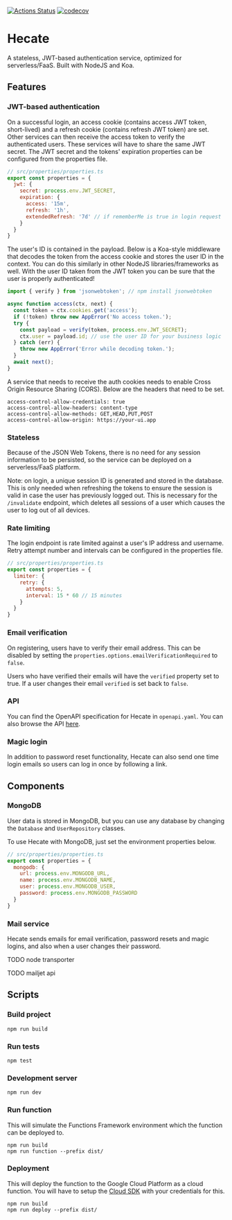 [![Actions Status](https://github.com/giall/hecate/workflows/hecate/badge.svg)](https://github.com/giall/hecate/actions)
[![codecov](https://codecov.io/gh/giall/hecate/branch/master/graph/badge.svg)](https://codecov.io/gh/giall/hecate)
# Hecate
A stateless, JWT-based authentication service, optimized for serverless/FaaS. Built with NodeJS and Koa. 

## Features
### JWT-based authentication
On a successful login, an access cookie (contains access JWT token, short-lived) and a refresh cookie (contains refresh JWT token) are set. Other services can then receive the access token to verify the authenticated users. These services will have to share the same JWT secret.
The JWT secret and the tokens' expiration properties can be configured from the properties file. 

```javascript
// src/properties/properties.ts
export const properties = {
  jwt: {
    secret: process.env.JWT_SECRET,
    expiration: {
      access: '15m',
      refresh: '1h',
      extendedRefresh: '7d' // if rememberMe is true in login request
    }
  }
}
```

The user's ID is contained in the payload. Below is a Koa-style middleware that decodes the token from the access cookie and stores the user ID in the context. You can do this similarly in other NodeJS libraries/frameworks as well. With the user ID taken from the JWT token you can be sure that the user is properly authenticated!

```javascript
import { verify } from 'jsonwebtoken'; // npm install jsonwebtoken

async function access(ctx, next) {
  const token = ctx.cookies.get('access');
  if (!token) throw new AppError('No access token.');
  try {
    const payload = verify(token, process.env.JWT_SECRET);
    ctx.user = payload.id; // use the user ID for your business logic
  } catch (err) {
    throw new AppError('Error while decoding token.');
  }
  await next();
}
```

A service that needs to receive the auth cookies needs to enable Cross Origin Resource Sharing (CORS). Below are the headers that need to be set.

```
access-control-allow-credentials: true
access-control-allow-headers: content-type
access-control-allow-methods: GET,HEAD,PUT,POST
access-control-allow-origin: https://your-ui.app
```

### Stateless
Because of the JSON Web Tokens, there is no need for any session information to be persisted, so the service can be deployed on a serverless/FaaS platform.

Note: on login, a unique session ID is generated and stored in the database. This is only needed when refreshing the tokens to ensure the session is valid in case the user has previously logged out. This is necessary for the `/invalidate` endpoint, which deletes all sessions of a user which causes the user to log out of all devices.

### Rate limiting
The login endpoint is rate limited against a user's IP address and username. Retry attempt number and intervals can be configured in the properties file.

```javascript
// src/properties/properties.ts
export const properties = {
  limiter: {
    retry: {
      attempts: 5,
      interval: 15 * 60 // 15 minutes
    }
  }
}
```

### Email verification
On registering, users have to verify their email address. This can be disabled by setting the `properties.options.emailVerificationRequired` to `false`.

Users who have verified their emails will have the `verified` property set to true. If a user changes their email `verified` is set back to `false`.

### API
You can find the OpenAPI specification for Hecate in `openapi.yaml`. You can also browse the API [here](https://app.swaggerhub.com/apis-docs/giall/hecate/1.0.0).

### Magic login
In addition to password reset functionality, Hecate can also send one time login emails so users can log in once by following a link.

## Components
### MongoDB
User data is stored in MongoDB, but you can use any database by changing the `Database` and `UserRepository` classes.

To use Hecate with MongoDB, just set the environment properties below.

```javascript
// src/properties/properties.ts
export const properties = {
  mongodb: {
    url: process.env.MONGODB_URL,
    name: process.env.MONGODB_NAME,
    user: process.env.MONGODB_USER,
    password: process.env.MONGODB_PASSWORD
  }
}
```

### Mail service
Hecate sends emails for email verification, password resets and magic logins, and also when a user changes their password.

TODO node transporter

TODO mailjet api

## Scripts
### Build project
```
npm run build
```

### Run tests
```
npm test
```

### Development server
```
npm run dev
```

### Run function
This will simulate the Functions Framework environment which the function can be deployed to.
```
npm run build
npm run function --prefix dist/
```

### Deployment
This will deploy the function to the Google Cloud Platform as a cloud function. You will have to setup the [Cloud SDK](https://cloud.google.com/sdk/docs/quickstarts) with your credentials for this.
```
npm run build
npm run deploy --prefix dist/
```
